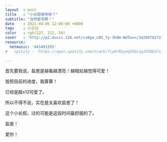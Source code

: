 ```yaml
---
layout  : post
title   : "小长假做咩呀？"
subtitle: "当然是宅啊！"
date    : 2021-04-05 12:00:00 +0800
tags    : 小日记
color   : rgb(227, 212, 50)
cover   : 'http://p2.music.126.net/ca8ga_cB5_Ty-3k8m-WdTw==/3426078272173931.jpg'
resource:
  netmusic: '441491595'
#   spitify : 'https://open.spotify.com/track/7cyKrN1y4q59bc1gJX3QEG?si=fdfe4a5f8ad345f7'
  
---
```


首先要我说，盐崽是越看越漂亮！越相处越觉得可爱！

按照目前的进度，我算算！

已经是敲x12可爱了。

所以不得不说，实在是太喜欢盐崽了！

这个小长假，过的可能是这段时间最舒服的了。

盐崽！

爱你！
